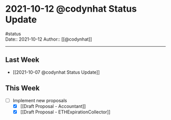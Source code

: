 # 2021-10-12 @codynhat Status Update
#status  
Date:: 2021-10-12
Author:: [[@codynhat]]  

---

## Last Week
- [[2021-10-07 @codynhat Status Update]]

## This Week
- [ ] Implement new proposals
	- [x] [[Draft Proposal - Accountant]]
	- [x] [[Draft Proposal - ETHExpirationCollector]]